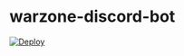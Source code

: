 # warzone-discord-bot

[![Deploy](https://www.herokucdn.com/deploy/button.svg)](https://heroku.com/deploy?template=https://github.com/luisramirez-m/warzone-discord-bo/tree/master)
